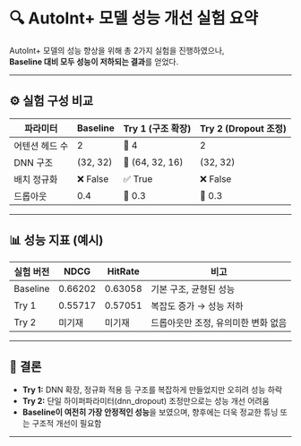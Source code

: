 # 🔍 AutoInt+ 모델 성능 개선 실험 요약

AutoInt+ 모델의 성능 향상을 위해 총 2가지 실험을 진행하였으나,  
**Baseline 대비 모두 성능이 저하되는 결과**를 얻었다. 

---

## ⚙️ 실험 구성 비교

| 파라미터          | Baseline     | Try 1 (구조 확장)       | Try 2 (Dropout 조정)   |
|-------------------|--------------|--------------------------|------------------------|
| 어텐션 헤드 수    | 2            | 🔺 4                      | 2                      |
| DNN 구조          | (32, 32)     | 🔺 (64, 32, 16)           | (32, 32)               |
| 배치 정규화       | ❌ False     | ✅ True                  | ❌ False               |
| 드롭아웃          | 0.4          | 🔽 0.3                    | 🔽 0.3                 |

---

## 📊 성능 지표 (예시)

| 실험 버전 | NDCG     | HitRate  | 비고                            |
|-----------|----------|----------|---------------------------------|
| Baseline  | 0.66202  | 0.63058  | 기본 구조, 균형된 성능          |
| Try 1     | 0.55717  | 0.57051  | 복잡도 증가 → 성능 저하         |
| Try 2     | 미기재   | 미기재   | 드롭아웃만 조정, 유의미한 변화 없음 |

---

## 🧠 결론

- **Try 1:** DNN 확장, 정규화 적용 등 구조를 복잡하게 만들었지만 오히려 성능 하락
- **Try 2:** 단일 하이퍼파라미터(dnn_dropout) 조정만으로는 성능 개선 어려움
- **Baseline이 여전히 가장 안정적인 성능**을 보였으며, 향후에는 더욱 정교한 튜닝 또는 구조적 개선이 필요함

---


